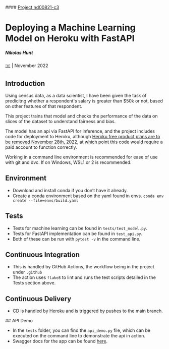 #### [Project nd00821-c3](https://github.com/nikohunt/nd0821-c3)

# Deploying a Machine Learning Model on Heroku with FastAPI

##### Nikolas Hunt

[✉️](mailto:nikolashunt@protonmail.ch) | November 2022

## Introduction

Using census data, as a data scientist, I have been given the task of predicitng whether a respondent's salary is greater than $50k or not, based on other features of that respondent.

This project trains that model and checks the performance of the data on slices of the dataset to understand fairness and bias.

The model has an api via FastAPI for inference, and the project includes code for deployment to Heroku, although [Heroku free product plans are to be removed November 28th, 2022](https://help.heroku.com/RSBRUH58/removal-of-heroku-free-product-plans-faq), at which point this code would require a paid account to function correctly.

Working in a command line environment is recommended for ease of use with git and dvc. If on Windows, WSL1 or 2 is recommended.

## Environment

- Download and install conda if you don’t have it already.
- Create a conda environment based on the yaml found in envs.
  `conda env create --file=envs/build.yaml`

## Tests

- Tests for machine learning can be found in `tests/test_model.py`.
- Tests for FastAPI implementation can be found in `test_api.py`.
- Both of these can be run with `pytest -v` in the command line.

## Continuous Integration

- This is handled by GitHub Actions, the workflow being in the project under `.github`
- The action uses `flake8` to lint and runs the test scripts detailed in the Tests section above.

## Continuous Delivery

- CD is handled by Heroku and is triggered by pushes to the main branch.

## API Demo

- In the `tests` folder, you can find the `api_demo.py` file, which can be executed on the command line to demonstrate the api in action.
- Swagger docs for the app can be found [here](https://desert-planet.herokuapp.com/docs).
